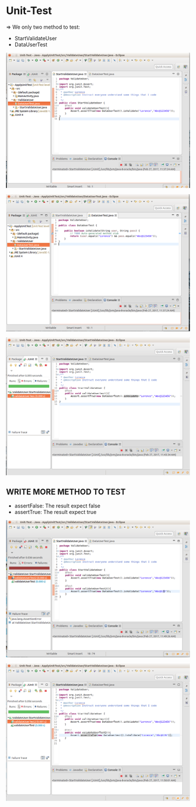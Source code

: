 # Unit-Test
=> We only two method to test:
 + StartValidateUser 
 + DataUserTest
<p align="center">
    <img src="https://github.com/danisluis7/Unit-Test/blob/level1/ApplyUnitTest/1.png" alt="Unit Test"/>
</p>
<p align="center">
    <img src="https://github.com/danisluis7/Unit-Test/blob/level1/ApplyUnitTest/2.png" alt="Unit Test"/>
</p>
<p align="center">
    <img src="https://github.com/danisluis7/Unit-Test/blob/level1/ApplyUnitTest/3.png" alt="Unit Test"/>
</p>

## WRITE MORE METHOD TO TEST
+ assertFalse: The result expect false
+ assertTrue: The result expect true

<p align="center">
    <img src="https://github.com/danisluis7/Unit-Test/blob/level1/ApplyUnitTest/4.png" alt="Unit Test"/>
</p>
<p align="center">
    <img src="https://github.com/danisluis7/Unit-Test/blob/level1/ApplyUnitTest/5.png" alt="Unit Test"/>
</p>
